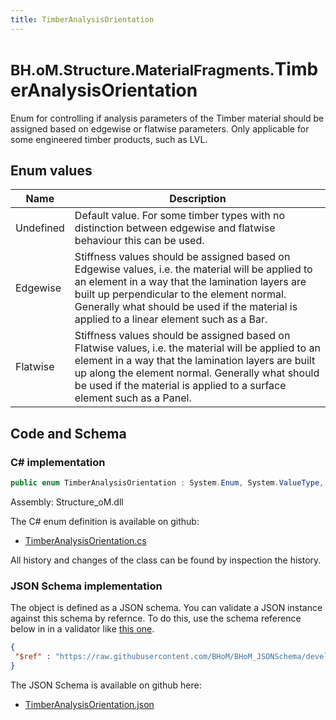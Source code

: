 ```yaml
---
title: TimberAnalysisOrientation
---
```


# <small>BH.oM.Structure.MaterialFragments.</small>**TimberAnalysisOrientation**

Enum for controlling if analysis parameters of the Timber material should be assigned based on edgewise or flatwise parameters. Only applicable for some engineered timber products, such as LVL.

## Enum values

| Name            | Description                                                    |
|-----------------|----------------------------------------------------------------|
| Undefined |  Default value. For some timber types with no distinction between edgewise and flatwise behaviour this can be used.  |
| Edgewise |  Stiffness values should be assigned based on Edgewise values, i.e. the material will be applied to an element in a way that the lamination layers are built up perpendicular to the element normal. Generally what should be used if the material is applied to a linear element such as a Bar.  |
| Flatwise |  Stiffness values should be assigned based on Flatwise values, i.e. the material will be applied to an element in a way that the lamination layers are built up along the element normal. Generally what should be used if the material is applied to a surface element such as a Panel.  |


## Code and Schema

### C# implementation

``` C# title="C#"
public enum TimberAnalysisOrientation : System.Enum, System.ValueType, System.IComparable, System.ISpanFormattable, System.IFormattable, System.IConvertible
```

Assembly: Structure_oM.dll

The C# enum definition is available on github:

- [TimberAnalysisOrientation.cs](https://github.com/BHoM/BHoM/blob/develop/Structure_oM/MaterialFragments\Enums\TimberAnalysisOrientation.cs)

All history and changes of the class can be found by inspection the history.
### JSON Schema implementation

The object is defined as a JSON schema. You can validate a JSON instance against this schema by refernce. To do this, use the schema reference below in in a validator like [this one](https://www.jsonschemavalidator.net/).

``` json title="JSON Schema"
{
 "$ref" : "https://raw.githubusercontent.com/BHoM/BHoM_JSONSchema/develop/Structure_oM/MaterialFragments/TimberAnalysisOrientation.json"
}
```

The JSON Schema is available on github here:

- [TimberAnalysisOrientation.json](https://github.com/BHoM/BHoM_JSONSchema/blob/develop/Structure_oM/MaterialFragments/TimberAnalysisOrientation.json)
